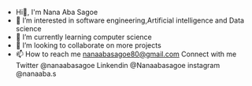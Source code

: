 - Hi👋, I'm Nana Aba Sagoe
- 👀 I’m interested in software engineering,Artificial intelligence and Data science 
- 🌱 I’m currently learning computer science 
- 💞️ I’m looking to collaborate on more projects 
- 📫 How to reach me nanaabasagoe80@gmail.com
Connect with me Twitter @nanaabasagoe 
Linkendin @Nanaabasagoe instagram @nanaaba.s
